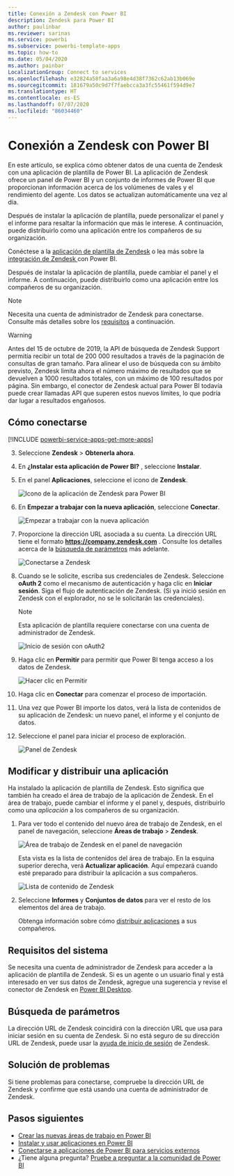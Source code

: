 ```yaml
---
title: Conexión a Zendesk con Power BI
description: Zendesk para Power BI
author: paulinbar
ms.reviewer: sarinas
ms.service: powerbi
ms.subservice: powerbi-template-apps
ms.topic: how-to
ms.date: 05/04/2020
ms.author: painbar
LocalizationGroup: Connect to services
ms.openlocfilehash: e32824a58faa3a6a98e4d38f7362c62ab13b069e
ms.sourcegitcommit: 181679a50c9d7f7faebcca3a3fc55461f594d9e7
ms.translationtype: HT
ms.contentlocale: es-ES
ms.lasthandoff: 07/07/2020
ms.locfileid: "86034460"
---
```

# <a name="connect-to-zendesk-with-power-bi"></a>Conexión a Zendesk con Power BI

En este artículo, se explica cómo obtener datos de una cuenta de Zendesk con una aplicación de plantilla de Power BI. La aplicación de Zendesk ofrece un panel de Power BI y un conjunto de informes de Power BI que proporcionan información acerca de los volúmenes de vales y el rendimiento del agente. Los datos se actualizan automáticamente una vez al día. 

Después de instalar la aplicación de plantilla, puede personalizar el panel y el informe para resaltar la información que más le interese. A continuación, puede distribuirlo como una aplicación entre los compañeros de su organización.

Conéctese a la [aplicación de plantilla de Zendesk](https://app.powerbi.com/getdata/services/zendesk) o lea más sobre la [integración de Zendesk ](https://powerbi.microsoft.com/integrations/zendesk)con Power BI.

Después de instalar la aplicación de plantilla, puede cambiar el panel y el informe. A continuación, puede distribuirlo como una aplicación entre los compañeros de su organización.

>[!NOTE]
>Necesita una cuenta de administrador de Zendesk para conectarse. Consulte más detalles sobre los [requisitos](#system-requirements) a continuación.

>[!WARNING]
>Antes del 15 de octubre de 2019, la API de búsqueda de Zendesk Support permitía recibir un total de 200 000 resultados a través de la paginación de consultas de gran tamaño. Para alinear el uso de búsqueda con su ámbito previsto, Zendesk limita ahora el número máximo de resultados que se devuelven a 1000 resultados totales, con un máximo de 100 resultados por página. Sin embargo, el conector de Zendesk actual para Power BI todavía puede crear llamadas API que superen estos nuevos límites, lo que podría dar lugar a resultados engañosos.

## <a name="how-to-connect"></a>Cómo conectarse

[!INCLUDE [powerbi-service-apps-get-more-apps](../includes/powerbi-service-apps-get-more-apps.md)]

3. Seleccione **Zendesk** \> **Obtenerla ahora**.
4. En **¿Instalar esta aplicación de Power BI?** , seleccione **Instalar**.
4. En el panel **Aplicaciones**, seleccione el icono de **Zendesk**.

    ![Icono de la aplicación de Zendesk para Power BI](media/service-connect-to-zendesk/power-bi-zendesk-tile.png)

6. En **Empezar a trabajar con la nueva aplicación**, seleccione **Conectar**.

    ![Empezar a trabajar con la nueva aplicación](media/service-connect-to-zendesk/power-bi-new-app-connect-get-started.png)

4. Proporcione la dirección URL asociada a su cuenta. La dirección URL tiene el formato **https://company.zendesk.com** . Consulte los detalles acerca de la [búsqueda de parámetros](#finding-parameters) más adelante.
   
   ![Conectarse a Zendesk](media/service-connect-to-zendesk/pbi_zendeskconnect.png)

5. Cuando se le solicite, escriba sus credenciales de Zendesk.  Seleccione **oAuth 2** como el mecanismo de autenticación y haga clic en **Iniciar sesión**. Siga el flujo de autenticación de Zendesk. (Si ya inició sesión en Zendesk con el explorador, no se le solicitarán las credenciales).
   
   > [!NOTE]
   > Esta aplicación de plantilla requiere conectarse con una cuenta de administrador de Zendesk. 
   > 
   
   ![Inicio de sesión con oAuth2](media/service-connect-to-zendesk/pbi_zendesksignin.png)
6. Haga clic en **Permitir** para permitir que Power BI tenga acceso a los datos de Zendesk.
   
   ![Hacer clic en Permitir](media/service-connect-to-zendesk/zendesk2.jpg)
7. Haga clic en **Conectar** para comenzar el proceso de importación. 
8. Una vez que Power BI importe los datos, verá la lista de contenidos de su aplicación de Zendesk: un nuevo panel, el informe y el conjunto de datos.
9. Seleccione el panel para iniciar el proceso de exploración.

    ![Panel de Zendesk](media/service-connect-to-zendesk/power-bi-zendesk-dashboard.png)
   
## <a name="modify-and-distribute-your-app"></a>Modificar y distribuir una aplicación

Ha instalado la aplicación de plantilla de Zendesk. Esto significa que también ha creado el área de trabajo de la aplicación de Zendesk. En el área de trabajo, puede cambiar el informe y el panel y, después, distribuirlo como una *aplicación* a los compañeros de su organización. 

1. Para ver todo el contenido del nuevo área de trabajo de Zendesk, en el panel de navegación, seleccione **Áreas de trabajo** > **Zendesk**. 

    ![Área de trabajo de Zendesk en el panel de navegación](media/service-connect-to-zendesk/power-bi-zendesk-workspace-left-nav.png)

    Esta vista es la lista de contenidos del área de trabajo. En la esquina superior derecha, verá **Actualizar aplicación**. Aquí empezará cuando esté preparado para distribuir la aplicación a sus compañeros. 

    ![Lista de contenido de Zendesk](media/service-connect-to-zendesk/power-bi-zendesk-content-list.png)

2. Seleccione **Informes** y **Conjuntos de datos** para ver el resto de los elementos del área de trabajo.

    Obtenga información sobre cómo [distribuir aplicaciones](../collaborate-share/service-create-distribute-apps.md) a sus compañeros.

## <a name="system-requirements"></a>Requisitos del sistema
Se necesita una cuenta de administrador de Zendesk para acceder a la aplicación de plantilla de Zendesk. Si es un agente o un usuario final y está interesado en ver sus datos de Zendesk, agregue una sugerencia y revise el conector de Zendesk en [Power BI Desktop](desktop-connect-to-data.md).

## <a name="finding-parameters"></a>Búsqueda de parámetros
La dirección URL de Zendesk coincidirá con la dirección URL que usa para iniciar sesión en su cuenta de Zendesk. Si no está seguro de su dirección URL de Zendesk, puede usar la [ayuda de inicio de sesión](https://www.zendesk.com/login/) de Zendesk.

## <a name="troubleshooting"></a>Solución de problemas
Si tiene problemas para conectarse, compruebe la dirección URL de Zendesk y confirme que está usando una cuenta de administrador de Zendesk.

## <a name="next-steps"></a>Pasos siguientes

* [Crear las nuevas áreas de trabajo en Power BI](../collaborate-share/service-create-the-new-workspaces.md)
* [Instalar y usar aplicaciones en Power BI](../consumer/end-user-apps.md)
* [Conectarse a aplicaciones de Power BI para servicios externos](service-connect-to-services.md)
* ¿Tiene alguna pregunta? [Pruebe a preguntar a la comunidad de Power BI](https://community.powerbi.com/)
